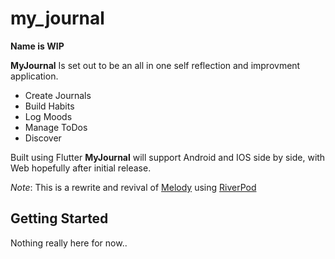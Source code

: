 # my_journal

**Name is WIP**

**MyJournal** Is set out to be an all in one self reflection and improvment application. 

* Create Journals
* Build Habits
* Log Moods
* Manage ToDos
* Discover

Built using Flutter **MyJournal** will support Android and IOS side by side, with Web hopefully after initial release. 

*Note*: This is a rewrite and revival of [Melody](https://github.com/DevonJerothe/melody) using [RiverPod]() 

## Getting Started

Nothing really here for now.. 
